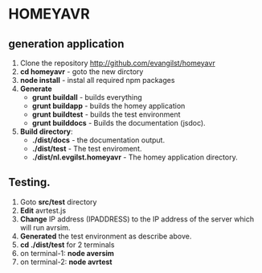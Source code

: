 # HOMEYAVR

## generation application

1. Clone the repository http://github.com/evangilst/homeyavr
2. **cd homeyavr** - goto the new dirctory
3. **node install** -  instal all required npm packages
4. **Generate**
	* **grunt buildall**     - builds everything
	* **grunt buildapp**     - builds the homey application
	* **grunt buildtest**    - builds the test environment
	* **grunt builddocs**    - Builds the documentation (jsdoc).
5. **Build directory**:
	* **./dist/docs**                - the documentation output.
	* **./dist/test**                - The test enviroment.
	* **./dist/nl.evgilst.homeyavr** - The homey application directory.

## Testing.
1. Goto **src/test** directory
2. **Edit** avrtest.js
3. **Change** IP address (IPADDRESS) to the IP address of the server which will run avrsim.
4. **Generated** the test environment as describe above.
5. **cd ./dist/test** for 2 terminals
6. on terminal-1: **node aversim**
7. on terminal-2: **node avrtest**
